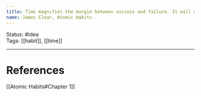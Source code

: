 ```yaml
---
title: Time magnifies the margin between success and failure. It will multiply whatever you feed it. Good habits make time your ally. Bad habits make time your enemy.
name: James Clear, Atomic Habits
---
```


Status: #idea  
Tags: [[habit]], [[time]]

---
# References
[[Atomic Habits#Chapter 1]]